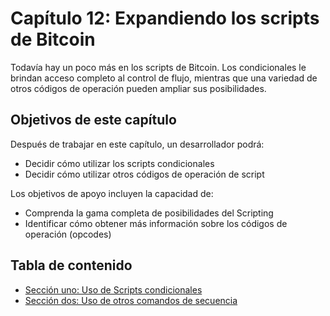 # Capítulo 12: Expandiendo los scripts de Bitcoin

Todavía hay un poco más en los scripts de Bitcoin. Los condicionales le brindan acceso completo al control de flujo, mientras que una variedad de otros códigos de operación pueden ampliar sus posibilidades.

## Objetivos de este capítulo

Después de trabajar en este capítulo, un desarrollador podrá:

   * Decidir cómo utilizar los scripts condicionales
   * Decidir cómo utilizar otros códigos de operación de script
   
Los objetivos de apoyo incluyen la capacidad de:

   * Comprenda la gama completa de posibilidades del Scripting
   * Identificar cómo obtener más información sobre los códigos de operación (opcodes)

## Tabla de contenido

* [Sección uno: Uso de Scripts condicionales](12_1_Using_Script_Conditionals.md)
* [Sección dos: Uso de otros comandos de secuencia](12_2_Using_Other_Script_Commands.md)
